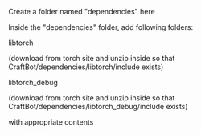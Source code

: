 Create a folder named "dependencies" here

Inside the "dependencies" folder, add following folders:

libtorch

(download from torch site and unzip inside so that CraftBot/dependencies/libtorch/include exists)

libtorch_debug 

(download from torch site and unzip inside so that CraftBot/dependencies/libtorch_debug/include exists)

with appropriate contents